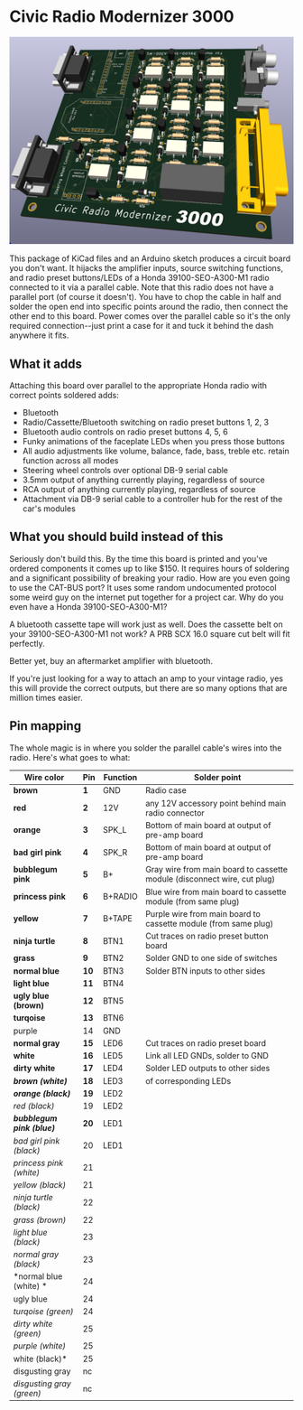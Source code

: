 # Civic Radio Modernizer 3000

![board rendering](https://github.com/userexec/civicradiomodernizer3000/blob/main/board.png?raw=true)

This package of KiCad files and an Arduino sketch produces a circuit board you don't want. It hijacks the amplifier inputs, source switching functions, and radio preset buttons/LEDs of a Honda 39100-SEO-A300-M1 radio connected to it via a parallel cable. Note that this radio does not have a parallel port (of course it doesn't). You have to chop the cable in half and solder the open end into specific points around the radio, then connect the other end to this board. Power comes over the parallel cable so it's the only required connection--just print a case for it and tuck it behind the dash anywhere it fits.

## What it adds

Attaching this board over parallel to the appropriate Honda radio with correct points soldered adds:
- Bluetooth
- Radio/Cassette/Bluetooth switching on radio preset buttons 1, 2, 3
- Bluetooth audio controls on radio preset buttons 4, 5, 6
- Funky animations of the faceplate LEDs when you press those buttons
- All audio adjustments like volume, balance, fade, bass, treble etc. retain function across all modes
- Steering wheel controls over optional DB-9 serial cable
- 3.5mm output of anything currently playing, regardless of source
- RCA output of anything currently playing, regardless of source
- Attachment via DB-9 serial cable to a controller hub for the rest of the car's modules

## What you should build instead of this

Seriously don't build this. By the time this board is printed and you've ordered components it comes up to like $150. It requires hours of soldering and a significant possibility of breaking your radio. How are you even going to use the CAT-BUS port? It uses some random undocumented protocol some weird guy on the internet put together for a project car. Why do you even have a Honda 39100-SEO-A300-M1?

A bluetooth cassette tape will work just as well. Does the cassette belt on your 39100-SEO-A300-M1 not work? A PRB SCX 16.0 square cut belt will fit perfectly.

Better yet, buy an aftermarket amplifier with bluetooth.

If you're just looking for a way to attach an amp to your vintage radio, yes this will provide the correct outputs, but there are so many options that are million times easier.

## Pin mapping

The whole magic is in where you solder the parallel cable's wires into the radio. Here's what goes to what:

| Wire color | Pin | Function | Solder point |
| ------- | ------- | ------- | ------- |
| **brown** | **1** | GND | Radio case |
| **red** | **2** | 12V | any 12V accessory point behind main radio connector |
| **orange** | **3** | SPK_L | Bottom of main board at output of pre-amp board |
| **bad girl pink** | **4** | SPK_R | Bottom of main board at output of pre-amp board |
| **bubblegum pink** | **5** | B+ | Gray wire from main board to cassette module (disconnect wire, cut plug) |
| **princess pink** | **6** | B+RADIO | Blue wire from main board to cassette module (from same plug) |
| **yellow** | **7** | B+TAPE | Purple wire from main board to cassette module (from same plug) |
| **ninja turtle** | **8** | BTN1 | Cut traces on radio preset button board |
| **grass** | **9** | BTN2 | Solder GND to one side of switches |
| **normal blue** | **10** | BTN3 | Solder BTN inputs to other sides |
| **light blue** | **11** | BTN4 |  |
| **ugly blue (brown)** | **12** | BTN5 |  |
| **turqoise** | **13** | BTN6 |  |
| purple | 14 | GND |  |
| **normal gray** | **15** | LED6 | Cut traces on radio preset board |
| **white** | **16** | LED5 | Link all LED GNDs, solder to GND |
| **dirty white** | **17** | LED4 | Solder LED outputs to other sides |
| ***brown (white)*** | **18** | LED3 | of corresponding LEDs |
| ***orange (black)*** | **19** | LED2 |  |
| *red (black)* | 19 | LED2 |  |
| ***bubblegum pink (blue)*** | **20** | LED1 |  |
| *bad girl pink (black)* | 20 | LED1 |  |
| *princess pink (white)* | 21 |  |  |
| *yellow (black)* | 21 |  |  |
| *ninja turtle (black)* | 22 |  |  |
| *grass (brown)* | 22 |  |  |
| *light blue (black)* | 23 |  |  |
| *normal gray (black)* | 23 |  |  |
| *normal blue (white) *| 24 |  |  |
| ugly blue | 24 |  |  |
| *turqoise (green)* | 24 |  |  |
| *dirty white (green)* | 25 |  |  |
| *purple (white)* | 25 |  |  |
| white (black)* | 25 |  |  |
| disgusting gray | nc |  |  |
| *disgusting gray (green)* | nc |  |  |